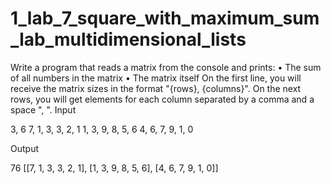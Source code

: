 # 1_lab_7_square_with_maximum_sum_lab_multidimensional_lists
Write a program that reads a matrix from the console and prints:
•	The sum of all numbers in the matrix
•	The matrix itself
On the first line, you will receive the matrix sizes in the format "{rows}, {columns}". On the next rows, you will get elements for each column separated by a comma and a space ", ". 
Input

3, 6
7, 1, 3, 3, 2, 1
1, 3, 9, 8, 5, 6
4, 6, 7, 9, 1, 0


Output


76
[[7, 1, 3, 3, 2, 1], [1, 3, 9, 8, 5, 6], [4, 6, 7, 9, 1, 0]]

